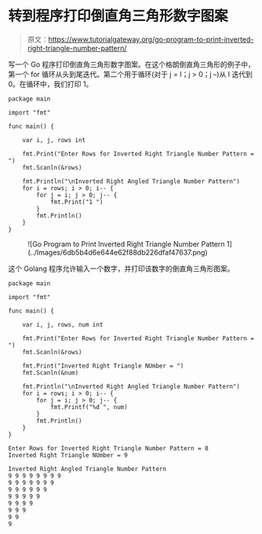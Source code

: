 # 转到程序打印倒直角三角形数字图案

> 原文：<https://www.tutorialgateway.org/go-program-to-print-inverted-right-triangle-number-pattern/>

写一个 Go 程序打印倒直角三角形数字图案。在这个格朗倒直角三角形的例子中，第一个 for 循环从头到尾迭代。第二个用于循环(对于 j = I；j > 0；j –)从 I 迭代到 0。在循环中，我们打印 1。

```
package main

import "fmt"

func main() {

    var i, j, rows int

    fmt.Print("Enter Rows for Inverted Right Triangle Number Pattern = ")
    fmt.Scanln(&rows)

    fmt.Println("\nInverted Right Angled Triangle Number Pattern")
    for i = rows; i > 0; i-- {
        for j = i; j > 0; j-- {
            fmt.Print("1 ")
        }
        fmt.Println()
    }
}
```

<figure class="wp-block-image size-large">![Go Program to Print Inverted Right Triangle Number Pattern 1](../Images/6db5b4d6e644e62f88db226dfaf47637.png)</figure>

这个 Golang 程序允许输入一个数字，并打印该数字的倒直角三角形图案。

```
package main

import "fmt"

func main() {

    var i, j, rows, num int

    fmt.Print("Enter Rows for Inverted Right Triangle Number Pattern = ")
    fmt.Scanln(&rows)

    fmt.Print("Inverted Right Triangle NUmber = ")
    fmt.Scanln(&num)

    fmt.Println("\nInverted Right Angled Triangle Number Pattern")
    for i = rows; i > 0; i-- {
        for j = i; j > 0; j-- {
            fmt.Printf("%d ", num)
        }
        fmt.Println()
    }
}
```

```
Enter Rows for Inverted Right Triangle Number Pattern = 8
Inverted Right Triangle NUmber = 9

Inverted Right Angled Triangle Number Pattern
9 9 9 9 9 9 9 9 
9 9 9 9 9 9 9 
9 9 9 9 9 9 
9 9 9 9 9 
9 9 9 9 
9 9 9 
9 9 
9 
```